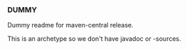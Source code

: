 ### DUMMY
Dummy readme for maven-central release.

This is an archetype so we don't have javadoc or -sources.